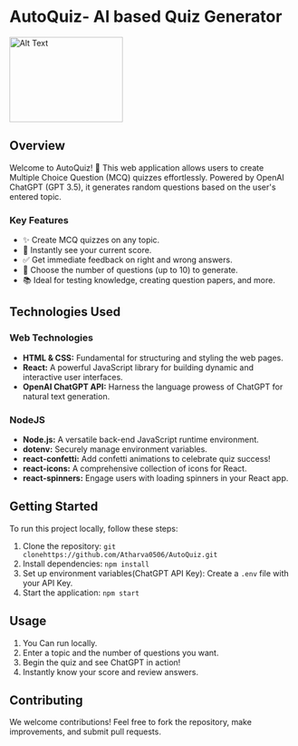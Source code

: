 
# AutoQuiz- AI based Quiz Generator
<img src="https://www.riddle.com/imageservice/q_80,f_auto,c_fill,w_960,h_540/ed6cozjawexldjs7yedn" alt="Alt Text" width="200" height="150">


## Overview

Welcome to AutoQuiz! 🚀 This web application allows users to create Multiple Choice Question (MCQ) quizzes effortlessly. Powered by OpenAI ChatGPT (GPT 3.5), it generates random questions based on the user's entered topic.

### Key Features

- ✨ Create MCQ quizzes on any topic.
- 🧠 Instantly see your current score.
- ✅ Get immediate feedback on right and wrong answers.
- 📝 Choose the number of questions (up to 10) to generate.
- 📚 Ideal for testing knowledge, creating question papers, and more.

## Technologies Used

### Web Technologies

- **HTML & CSS:** Fundamental for structuring and styling the web pages.
- **React:** A powerful JavaScript library for building dynamic and interactive user interfaces.
- **OpenAI ChatGPT API:** Harness the language prowess of ChatGPT for natural text generation.

### NodeJS

- **Node.js:** A versatile back-end JavaScript runtime environment.
- **dotenv:** Securely manage environment variables.
- **react-confetti:** Add confetti animations to celebrate quiz success!
- **react-icons:** A comprehensive collection of icons for React.
- **react-spinners:** Engage users with loading spinners in your React app.

## Getting Started

To run this project locally, follow these steps:

1. Clone the repository: `git clonehttps://github.com/Atharva0506/AutoQuiz.git`
2. Install dependencies: `npm install`
3. Set up environment variables(ChatGPT API Key): Create a `.env` file with your API Key.
4. Start the application: `npm start`

## Usage

1. You Can run locally.
2. Enter a topic and the number of questions you want.
3. Begin the quiz and see ChatGPT in action!
4. Instantly know your score and review answers.

## Contributing

We welcome contributions! Feel free to fork the repository, make improvements, and submit pull requests.


